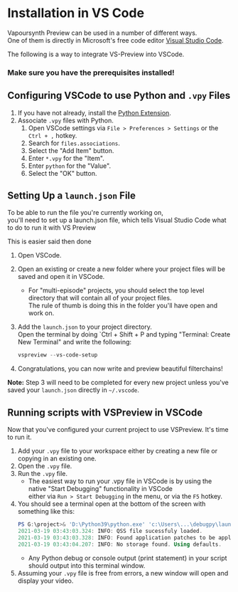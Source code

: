 # Installation in VS Code

Vapoursynth Preview can be used in a number of different ways.<br>One of them is directly in Microsoft's free code editor [Visual Studio Code](https://code.visualstudio.com).

The following is a way to integrate VS-Preview into VSCode. 

### Make sure you have the prerequisites installed!


## Configuring VSCode to use Python and `.vpy` Files

1. If you have not already, install the [Python Extension](https://marketplace.visualstudio.com/items?itemName=ms-python.python).
1. Associate `.vpy` files with Python.
    1. Open VSCode settings via `File > Preferences > Settings` or the `Ctrl + ,` hotkey.
    1. Search for `files.associations`.
    1. Select the "Add Item" button.
    1. Enter `*.vpy` for the "Item".
    1. Enter `python` for the "Value".
    1. Select the "OK" button.

## Setting Up a `launch.json` File

To be able to run the file you're currently working on,<br>you'll need to set up a launch.json file,
which tells Visual Studio Code what to do to run it with VS Preview

This is easier said then done

1. Open VSCode.
1. Open an existing or create a new folder where your project files will be saved and open it in VSCode.
    * For "multi-episode" projects, you should select the top level directory that will contain all of your project files.<br>The rule of thumb is doing this in the folder you'll have open and work on.
1. Add the `launch.json` to your project directory.<br>
    Open the terminal by doing `Ctrl + Shift + P and typing "Terminal: Create New Terminal" and write the following:

    ```powershell
    vspreview --vs-code-setup
    ```
1. Congratulations, you can now write and preview beautiful filterchains!

**Note:** Step 3 will need to be completed for every new project unless you've saved your `launch.json` directly in `~/.vscode`.

## Running scripts with VSPreview in VSCode

Now that you've configured your current project to use VSPreview. It's time to run it. 

1. Add your `.vpy` file to your workspace either by creating a new file or copying in an existing one. 
1. Open the `.vpy` file.
1. Run the `.vpy` file.
    * The easiest way to run your .vpy file in VSCode is by using the native "Start Debugging" functionality in VSCode<br>either via `Run > Start Debugging` in the menu, or via the `F5` hotkey. 
1. You should see a terminal open at the bottom of the screen with something like this:
    ```powershell
    PS G:\project>& 'D:\Python39\python.exe' 'c:\Users\...\debugpy\launcher' '62134' '--' '~/vapoursynth-preview/run.py' 'G:\project\episode_1_720p.vpy'
    2021-03-19 03:43:03.324: INFO: QSS file sucessfuly loaded.
    2021-03-19 03:43:03.328: INFO: Found application patches to be applied.
    2021-03-19 03:43:04.207: INFO: No storage found. Using defaults.
    ```
    * Any Python debug or console output (print statement) in your script should output into this terminal window.
1. Assuming your `.vpy` file is free from errors, a new window will open and display your video.